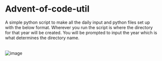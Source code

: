 # Advent-of-code-util
A simple python script to make all the daily input and python files set up with the below format. Wherever you run the script is where the directory for that year will be created. You will be prompted to input the year which is what determines the directory name. \
<br />
<br />
![image](https://user-images.githubusercontent.com/47962432/147120013-9499c3eb-7e46-4d18-9164-292f661573ae.png)

